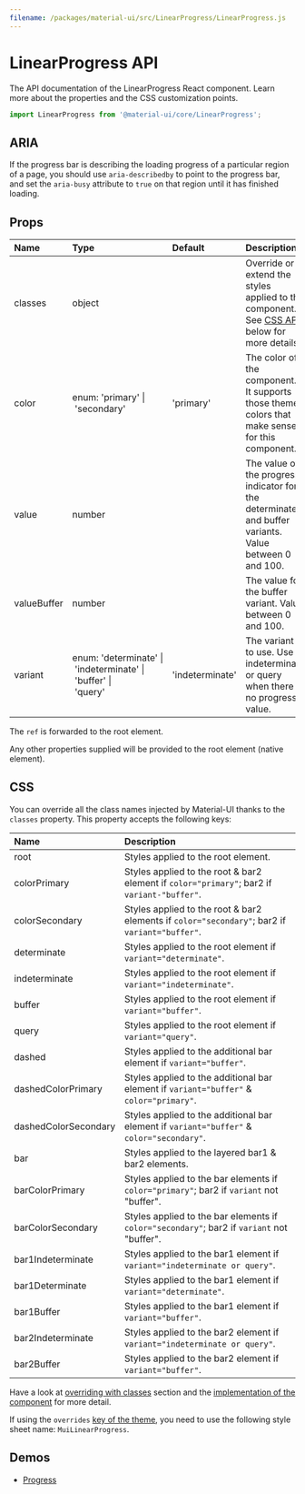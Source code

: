 ```yaml
---
filename: /packages/material-ui/src/LinearProgress/LinearProgress.js
---
```


<!--- This documentation is automatically generated, do not try to edit it. -->

# LinearProgress API

<p class="description">The API documentation of the LinearProgress React component. Learn more about the properties and the CSS customization points.</p>

```js
import LinearProgress from '@material-ui/core/LinearProgress';
```

## ARIA

If the progress bar is describing the loading progress of a particular region of a page,
you should use `aria-describedby` to point to the progress bar, and set the `aria-busy`
attribute to `true` on that region until it has finished loading.

## Props

| Name | Type | Default | Description |
|:-----|:-----|:--------|:------------|
| <span class="prop-name">classes</span> | <span class="prop-type">object</span> |  | Override or extend the styles applied to the component. See [CSS API](#css) below for more details. |
| <span class="prop-name">color</span> | <span class="prop-type">enum:&nbsp;'primary'&nbsp;&#124;<br>&nbsp;'secondary'<br></span> | <span class="prop-default">'primary'</span> | The color of the component. It supports those theme colors that make sense for this component. |
| <span class="prop-name">value</span> | <span class="prop-type">number</span> |  | The value of the progress indicator for the determinate and buffer variants. Value between 0 and 100. |
| <span class="prop-name">valueBuffer</span> | <span class="prop-type">number</span> |  | The value for the buffer variant. Value between 0 and 100. |
| <span class="prop-name">variant</span> | <span class="prop-type">enum:&nbsp;'determinate'&nbsp;&#124;<br>&nbsp;'indeterminate'&nbsp;&#124;<br>&nbsp;'buffer'&nbsp;&#124;<br>&nbsp;'query'<br></span> | <span class="prop-default">'indeterminate'</span> | The variant to use. Use indeterminate or query when there is no progress value. |

The `ref` is forwarded to the root element.

Any other properties supplied will be provided to the root element (native element).

## CSS

You can override all the class names injected by Material-UI thanks to the `classes` property.
This property accepts the following keys:


| Name | Description |
|:-----|:------------|
| <span class="prop-name">root</span> | Styles applied to the root element.
| <span class="prop-name">colorPrimary</span> | Styles applied to the root & bar2 element if `color="primary"`; bar2 if `variant-"buffer"`.
| <span class="prop-name">colorSecondary</span> | Styles applied to the root & bar2 elements if `color="secondary"`; bar2 if `variant="buffer"`.
| <span class="prop-name">determinate</span> | Styles applied to the root element if `variant="determinate"`.
| <span class="prop-name">indeterminate</span> | Styles applied to the root element if `variant="indeterminate"`.
| <span class="prop-name">buffer</span> | Styles applied to the root element if `variant="buffer"`.
| <span class="prop-name">query</span> | Styles applied to the root element if `variant="query"`.
| <span class="prop-name">dashed</span> | Styles applied to the additional bar element if `variant="buffer"`.
| <span class="prop-name">dashedColorPrimary</span> | Styles applied to the additional bar element if `variant="buffer"` & `color="primary"`.
| <span class="prop-name">dashedColorSecondary</span> | Styles applied to the additional bar element if `variant="buffer"` & `color="secondary"`.
| <span class="prop-name">bar</span> | Styles applied to the layered bar1 & bar2 elements.
| <span class="prop-name">barColorPrimary</span> | Styles applied to the bar elements if `color="primary"`; bar2 if `variant` not "buffer".
| <span class="prop-name">barColorSecondary</span> | Styles applied to the bar elements if `color="secondary"`; bar2 if `variant` not "buffer".
| <span class="prop-name">bar1Indeterminate</span> | Styles applied to the bar1 element if `variant="indeterminate or query"`.
| <span class="prop-name">bar1Determinate</span> | Styles applied to the bar1 element if `variant="determinate"`.
| <span class="prop-name">bar1Buffer</span> | Styles applied to the bar1 element if `variant="buffer"`.
| <span class="prop-name">bar2Indeterminate</span> | Styles applied to the bar2 element if `variant="indeterminate or query"`.
| <span class="prop-name">bar2Buffer</span> | Styles applied to the bar2 element if `variant="buffer"`.

Have a look at [overriding with classes](/customization/overrides/#overriding-with-classes) section
and the [implementation of the component](https://github.com/mui-org/material-ui/blob/next/packages/material-ui/src/LinearProgress/LinearProgress.js)
for more detail.

If using the `overrides` [key of the theme](/customization/themes/#css),
you need to use the following style sheet name: `MuiLinearProgress`.

## Demos

- [Progress](/demos/progress/)

